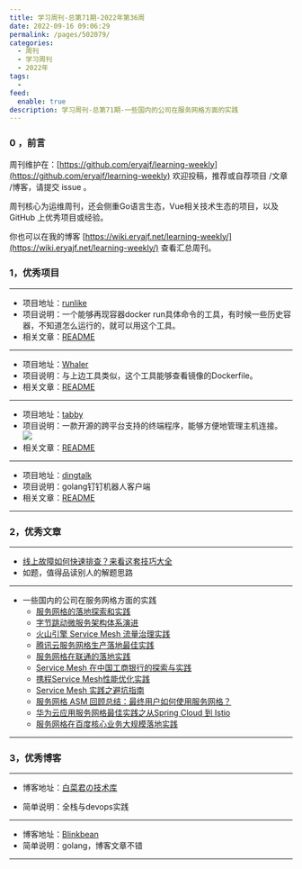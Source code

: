 ```yaml
---
title: 学习周刊-总第71期-2022年第36周
date: 2022-09-16 09:06:29
permalink: /pages/502079/
categories:
  - 周刊
  - 学习周刊
  - 2022年
tags:
  -
feed:
  enable: true
description: 学习周刊-总第71期-一些国内的公司在服务网格方面的实践
---
```



### 0 ，前言

周刊维护在：[https://github.com/eryajf/learning-weekly](https://github.com/eryajf/learning-weekly)  欢迎投稿，推荐或自荐项目 /文章 /博客，请提交 issue 。

周刊核心为运维周刊，还会侧重Go语言生态，Vue相关技术生态的项目，以及 GitHub 上优秀项目或经验。

你也可以在我的博客 [https://wiki.eryajf.net/learning-weekly/](https://wiki.eryajf.net/learning-weekly/) 查看汇总周刊。


### 1，优秀项目

---

- 项目地址：[runlike](https://github.com/lavie/runlike)
- 项目说明：一个能够再现容器docker run具体命令的工具，有时候一些历史容器，不知道怎么运行的，就可以用这个工具。
- 相关文章：[README](https://github.com/lavie/runlike#readme)

---

- 项目地址：[Whaler](https://github.com/P3GLEG/Whaler)
- 项目说明：与上边工具类似，这个工具能够查看镜像的Dockerfile。
- 相关文章：[README](https://github.com/P3GLEG/Whaler#readme)

---

- 项目地址：[tabby](https://github.com/Eugeny/tabby)
- 项目说明：一款开源的跨平台支持的终端程序，能够方便地管理主机连接。
  ![](http://t.eryajf.net/imgs/2022/09/77b35c4244596454.png)
- 相关文章：[README](https://github.com/Eugeny/tabby/blob/master/README.zh-CN.md)

---

- 项目地址：[dingtalk](https://github.com/blinkbean/dingtalk)
- 项目说明：golang钉钉机器人客户端
- 相关文章：[README](https://github.com/blinkbean/dingtalk#readme)

---

### 2，优秀文章

---

- [线上故障如何快速排查？来看这套技巧大全](https://developer.aliyun.com/article/778128)
- 如题，值得品读别人的解题思路

---

- 一些国内的公司在服务网格方面的实践
	-  [服务网格的落地探索和实践](https://juejin.cn/post/7056677198949777422)
	-  [字节跳动微服务架构体系演进](https://mp.weixin.qq.com/s?__biz=MzkzMzE2ODg1MQ==&mid=2247490205&idx=1&sn=e2304c4f33a34c1ac8f5eed067592193&exportkey=AYvEx%2FltBIEqreKzqAEz8ZI%3D&pass_ticket=2AkjZsRka9zXGFIEBfAptunkGJwm7voOQ5YcSqIY2rwOorRvRyQ4p4NEsGFa9OA3&wx_header=0)
	-   [火山引擎 Service Mesh 流量治理实践](https://mp.weixin.qq.com/s?__biz=MzkzMzE2ODg1MQ==&mid=2247490107&idx=1&sn=ce2fb78f370157e8de50fa94e141a834&exportkey=AVmKzMtT3D7Xx7UajmSpuVk%3D&pass_ticket=2AkjZsRka9zXGFIEBfAptunkGJwm7voOQ5YcSqIY2rwOorRvRyQ4p4NEsGFa9OA3&wx_header=0)
	-   [腾讯云服务网格生产落地最佳实践](https://github.com/tetratelabs/istio-weekly/tree/main/istio-big-talk/005)
	-   [服务网格在联通的落地实践](https://developer.baidu.com/article/detail.html?id=294659)
	-   [Service Mesh 在中国工商银行的探索与实践](https://www.sofastack.tech/blog/exploration-and-practice-of-service-mesh-in-icbc/)
	-   [携程Service Mesh性能优化实践](https://www.51cto.com/article/714100.html)
	-   [Service Mesh 实践之避坑指南](https://www.51cto.com/article/646660.html)
	-   [服务网格 ASM 回顾总结：最终用户如何使用服务网格？](https://my.oschina.net/u/3996014/blog/5488188)
	-   [华为云应用服务网格最佳实践之从Spring Cloud 到 Istio](https://bbs.huaweicloud.com/blogs/249674)
	-   [服务网格在百度核心业务大规模落地实践](https://mp.weixin.qq.com/s/sQvs03oDeZsuX-TTz9qg8g)
---

### 3，优秀博客

---

- 博客地址：[白菜君の技术库](https://whiteccinn.github.io/)

- 简单说明：全栈与devops实践

---

- 博客地址：[Blinkbean](https://blinkbean.gitee.io/)
- 简单说明：golang，博客文章不错

---
